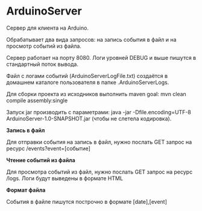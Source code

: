 # ArduinoServer
Сервер для клиента на Arduino.

Обрабатывает два вида запросов: на запись события в файл и на просмотр событий из файла.

Сервер работает на порту 8080. Логи уровней DEBUG и выше пишутся в стандартный поток вывода.

Файл с логами событий (ArduinoServerLogFile.txt) создаётся в домашнем каталоге пользователя в папке .ArduinoServerLogs.

Для сборки проекта из исходников выполнить maven goal: mvn clean compile assembly:single

Запуск jar производить с параметрами: java -jar -Dfile.encoding=UTF-8 ArduinoServer-1.0-SNAPSHOT.jar (чтобы не слетела кодировка).

**Запись в файл**

Для отправки события на запись в файл, нужно послать GET запрос на ресурс /events?event=[событие]

**Чтение событий из файла**

Для просмотра событий из файл, нужно послать GET запрос на ресурс /logs.
Логи будут выведены в формате HTML

**Формат файла**

События в файле пишутся построчно в формате [date],[event]
